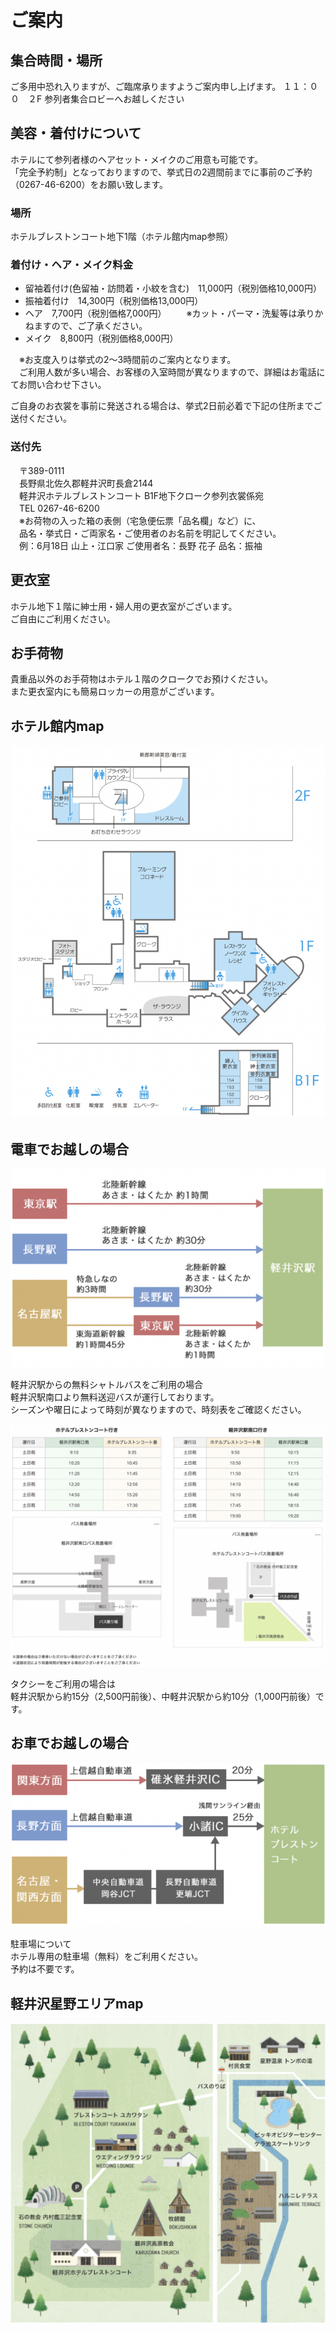 # ご案内
## 集合時間・場所

ご多用中恐れ入りますが、ご臨席承りますようご案内申し上げます。
１１：００　２F 参列者集合ロビーへお越しください

## 美容・着付けについて

ホテルにて参列者様のヘアセット・メイクのご用意も可能です。  
「完全予約制」となっておりますので、挙式日の2週間前までに事前のご予約（0267-46-6200）をお願い致します。

### 場所

ホテルブレストンコート地下1階（ホテル館内map参照）

### 着付け・ヘア・メイク料金

* 留袖着付け(色留袖・訪問着・小紋を含む)　11,000円（税別価格10,000円）
* 振袖着付け　14,300円（税別価格13,000円）
* ヘア　7,700円（税別価格7,000円）
　　※カット・パーマ・洗髪等は承りかねますので、ご了承ください。
* メイク　8,800円（税別価格8,000円）

　※お支度入りは挙式の2～3時間前のご案内となります。  
　ご利用人数が多い場合、お客様の入室時間が異なりますので、詳細はお電話にてお問い合わせ下さい。

ご自身のお衣裳を事前に発送される場合は、挙式2日前必着で下記の住所までご送付ください。

### 送付先

　〒389-0111  
　長野県北佐久郡軽井沢町長倉2144  
　軽井沢ホテルブレストンコート B1F地下クローク参列衣裳係宛  
　TEL 0267-46-6200  
　※お荷物の入った箱の表側（宅急便伝票「品名欄」など）に、  
　品名・挙式日・ご両家名・ご使用者のお名前を明記してください。  
　例：6月18日 山上・江口家 ご使用者名：長野 花子 品名：振袖  

## 更衣室

ホテル地下１階に紳士用・婦人用の更衣室がございます。  
ご自由にご利用ください。

## お手荷物
貴重品以外のお手荷物はホテル１階のクロークでお預けください。  
また更衣室内にも簡易ロッカーの用意がございます。

## ホテル館内map

<img src="hotelmap.png">


## 電車でお越しの場合

<img src="bytrain.png">

軽井沢駅からの無料シャトルバスをご利用の場合  
軽井沢駅南口より無料送迎バスが運行しております。  
シーズンや曜日によって時刻が異なりますので、時刻表をご確認ください。

<img src="bus.png">

タクシーをご利用の場合は  
軽井沢駅から約15分（2,500円前後）、中軽井沢駅から約10分（1,000円前後）です。

## お車でお越しの場合

<img src="bycar.png">

駐車場について  
ホテル専用の駐車場（無料）をご利用ください。  
予約は不要です。

## 軽井沢星野エリアmap

<img src="hosinoarea_map.png">
